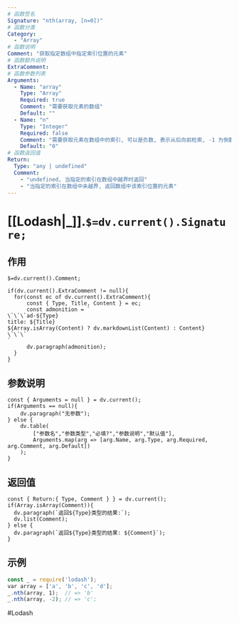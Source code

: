 ```yaml
---
# 函数签名
Signature: "nth(array, [n=0])"
# 函数分类
Category:
  - "Array"
# 函数说明
Comment: "获取指定数组中指定索引位置的元素"
# 函数额外说明
ExtraComment:
# 函数参数列表
Arguments:
  - Name: "array"
    Type: "Array"
    Required: true
    Comment: "需要获取元素的数组"
    Default: ""
  - Name: "n"
    Type: "Integer"
    Required: false
    Comment: "需要获取元素在数组中的索引, 可以是负数, 表示从后向前检索, -1 为倒数第一个元素, -2 为倒数第二个元素, 以此类推"
    Default: "0"
# 函数返回值
Return:
  Type: "any | undefined"
  Comment:
    - "undefined, 当指定的索引在数组中越界时返回"
    - "当指定的索引在数组中未越界, 返回数组中该索引位置的元素"
---
```

# [[Lodash|_]].`$=dv.current().Signature;`
## 作用

`$=dv.current().Comment;`

```dataviewjs
if(dv.current().ExtraComment != null){
  for(const ec of dv.current().ExtraComment){
	  const { Type, Title, Content } = ec;
	  const admonition = `
\`\`\`ad-${Type}
title: ${Title}
${Array.isArray(Content) ? dv.markdownList(Content) : Content}
\`\`\`
`
      dv.paragraph(admonition);
  }
}
```

## 参数说明
```dataviewjs
const { Arguments = null } = dv.current();
if(Arguments == null){
	dv.paragraph("无参数");
} else {
	dv.table(
		["参数名","参数类型","必填?","参数说明","默认值"],
		Arguments.map(arg => [arg.Name, arg.Type, arg.Required, arg.Comment, arg.Default])
	);
}
```

## 返回值
```dataviewjs
const { Return:{ Type, Comment } } = dv.current();
if(Array.isArray(Comment)){
  dv.paragraph(`返回${Type}类型的结果:`);
  dv.list(Comment);
} else {
  dv.paragraph(`返回${Type}类型的结果: ${Comment}`);
}
```

## 示例
```javascript
const _ = require('lodash');
var array = ['a', 'b', 'c', 'd'];
_.nth(array, 1);  // => 'b'
_.nth(array, -2); // => 'c';
```

#Lodash 